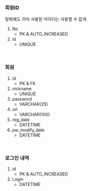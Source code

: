 ### 회원ID
탈퇴해도 이미 사용된 아이디는 사용할 수 없게
1. No
    - PK & AUTO_INCREASED
1. id		
    - UNIQUE

<br/>

### 회원
1. id		
    - PK & FK
1. nickname	
    - UNIQUE
1. password	
    - VARCHAR(25)
1. url		
    - VARCHAR(100)
1. reg_date		
    - DATETIME
1. pw_modify_date	
    - DATETIME

<br/>

### 로그인 내역
1. id
    - PK & AUTO_INCREASED
1. Login
    - DATETIME
